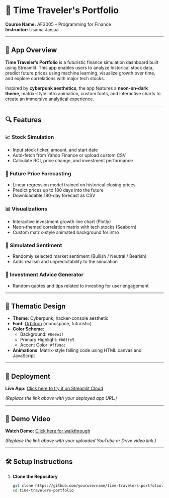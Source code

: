 # 🚀 Time Traveler's Portfolio

**Course Name:** AF3005 – Programming for Finance  
**Instructor:** Usama Janjua

---

## 🧠 App Overview

**Time Traveler’s Portfolio** is a futuristic finance simulation dashboard built using Streamlit. This app enables users to analyze historical stock data, predict future prices using machine learning, visualize growth over time, and explore correlations with major tech stocks.

Inspired by **cyberpunk aesthetics**, the app features a **neon-on-dark theme**, matrix-style intro animation, custom fonts, and interactive charts to create an immersive analytical experience.

---

## 🔍 Features

### 📈 Stock Simulation
- Input stock ticker, amount, and start date
- Auto-fetch from Yahoo Finance or upload custom CSV
- Calculate ROI, price change, and investment performance

### 🔮 Future Price Forecasting
- Linear regression model trained on historical closing prices
- Predict prices up to 180 days into the future
- Downloadable 180-day forecast as CSV

### 📊 Visualizations
- Interactive investment growth line chart (Plotly)
- Neon-themed correlation matrix with tech stocks (Seaborn)
- Custom matrix-style animated background for intro

### 🧠 Simulated Sentiment
- Randomly selected market sentiment (Bullish / Neutral / Bearish)
- Adds realism and unpredictability to the simulation

### 💬 Investment Advice Generator
- Random quotes and tips related to investing for user engagement

---

## 🌌 Thematic Design

- **Theme**: Cyberpunk, hacker-console aesthetic
- **Font**: [Orbitron](https://fonts.google.com/specimen/Orbitron) (monospace, futuristic)
- **Color Scheme**:  
  - Background: `#0e0e1f`  
  - Primary Highlight: `#00ffe5`  
  - Accent Color: `#ff00cc`  
- **Animations**: Matrix-style falling code using HTML canvas and JavaScript

---

## 🚀 Deployment

**Live App:** [Click here to try it on Streamlit Cloud](https://your-streamlit-deployment-link)

*(Replace the link above with your deployed app URL.)*

---

## 🎥 Demo Video

**Watch Demo:** [Click here for walkthrough](https://your-demo-video-link)

*(Replace the link above with your uploaded YouTube or Drive video link.)*

---

## 🛠️ Setup Instructions

1. **Clone the Repository**
   ```bash
   git clone https://github.com/yourusername/time-travelers-portfolio.git
   cd time-travelers-portfolio
